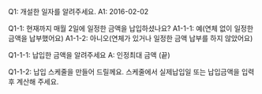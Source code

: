 Q1: 개설한 일자를 알려주세요.
A1: 2016-02-02

Q1-1: 현재까지 매월 2일에 일정한 금액을 납입하셨나요?
A1-1-1: 예(연체 없이 일정한 금액을 납부했어요)
A1-1-2: 아니오(연체가 있거나 일정한 금액 납부를 하지 않았어요)

Q1-1-1: 납입한 금액을 알려주세요
A: 인정최대 금액
(끝)

Q1-1-2: 납입 스케줄을 만들어 드릴께요.
스케줄에서 실제납입일 또는 납입금액을 입력 후 계산해 주세요.
